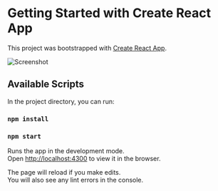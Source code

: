 # Getting Started with Create React App

This project was bootstrapped with [Create React App](https://github.com/facebook/create-react-app).

![Screenshot](data1.png)

## Available Scripts

In the project directory, you can run:
### `npm install`
### `npm start`

Runs the app in the development mode.\
Open [http://localhost:4300](http://localhost:3000) to view it in the browser.

The page will reload if you make edits.\
You will also see any lint errors in the console.

